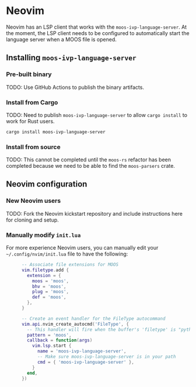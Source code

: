 # Neovim

Neovim has an LSP client that works with the `moos-ivp-language-server`.
At the moment, the LSP client needs to be configured to automatically start
the language server when a MOOS file is opened. 

## Installing `moos-ivp-language-server`

### Pre-built binary

TODO: Use GitHub Actions to publish the binary artifacts.

### Install from Cargo

TODO: Need to publish `moos-ivp-language-server` to allow `cargo install`
      to work for Rust users.

```bash
cargo install moos-ivp-language-server
```

### Install from source

TODO: This cannot be completed until the `moos-rs` refactor has been
completed because we need to be able to find the `moos-parsers` crate.

## Neovim configuration

### New Neovim users

TODO: Fork the Neovim kickstart repository and include instructions here
for cloning and setup.

### Manually modify `init.lua`

For more experience Neovim users, you can manually edit your 
`~/.config/nvim/init.lua` file to have the following:

```lua
      -- Associate file extensions for MOOS
      vim.filetype.add {
        extension = {
          moos = 'moos',
          bhv = 'moos',
          plug = 'moos',
          def = 'moos',
        },
      }

      -- Create an event handler for the FileType autocommand
      vim.api.nvim_create_autocmd('FileType', {
        -- This handler will fire when the buffer's 'filetype' is "python"
        pattern = 'moos',
        callback = function(args)
          vim.lsp.start {
            name = 'moos-ivp-language-server',
            -- Make sure moos-ivp-language-server is in your path
            cmd = { 'moos-ivp-language-server' },
          }
        end,
      })
```